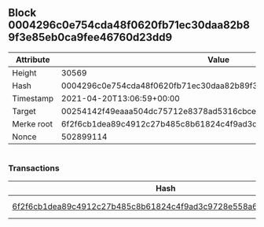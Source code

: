 ## Block 0004296c0e754cda48f0620fb71ec30daa82b89f3e85eb0ca9fee46760d23dd9

Attribute | Value
--- | ---
Height | 30569
Hash | 0004296c0e754cda48f0620fb71ec30daa82b89f3e85eb0ca9fee46760d23dd9
Timestamp | 2021-04-20T13:06:59+00:00
Target | 00254142f49eaaa504dc75712e8378ad5316cbcead634704b3734b6271167cc4
Merke root | 6f2f6cb1dea89c4912c27b485c8b61824c4f9ad3c9728e558a6748b6fd20ae9b
Nonce | 502899114

```

```

### Transactions

Hash | Amount
--- | ---
[6f2f6cb1dea89c4912c27b485c8b61824c4f9ad3c9728e558a6748b6fd20ae9b](6f2f6cb1dea89c4912c27b485c8b61824c4f9ad3c9728e558a6748b6fd20ae9b.md) | 10.00000000 SKEPTI 
